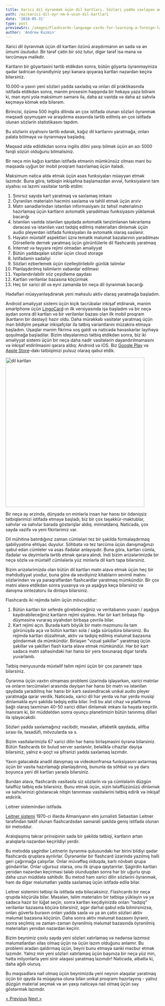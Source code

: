 ```yaml
---
title: Xarici dil öyrənmək üçün dil kartları. Sözləri yadda saxlayan ən yaxşı metod
path: /az/xarici-dil-oyr-nm-k-ucun-dil-kartlari
date: '2018-05-31'
type: post
previewSrc: /images/Flashcards-language-cards-for-learning-a-foreign-language.-The-best-method-of-memorizing-words.jpg
author: 'Andrew Kuzmin'
---
```


Xarici dil öyrənmək üçün dil kartları özünü araşdırmanın ən sadə və ən ümumi üsuludur. Bir tərəf çətin bir söz tutur, digər tərəf isə məna və tərcüməyə malikdir.

Kartların bir göyərtəsini tərtib etdikdən sonra, bütün göyərtə öyrənməyinizə qədər tədricən öyrəndiyiniz şeyi kənara qoyaraq kartları nəzərdən keçirə bilərsiniz.

10.000-ə yaxın yeni sözləri yadda saxladıq və onları dil praktikasında istifadə etdikdən sonra, mənim prosesim haqqında bir hekayə yaza bilirəm ki, mən eyni yola maksimum səmərə ilə, daha az vaxtda və daha az səhvlə keçməyə kömək edə bilərəm.

Birincisi, özümə 500 ingilis dilində ən çox istifadə olunan sözləri öyrənmək məqsədi qoymuşam və araşdırma əsasında tərtib edilmiş ən çox istifadə olunan sözlərin statistikasını tapdım.

Bu sözlərin siyahısını tərtib edərək, kağız dil kartlarını yaratmağa, onları palata bölməyə və öyrənməyə başladıq.

Məqsəd əldə edildikdən sonra ingilis dilini yaxşı bilmək üçün ən azı 5000 fərqli sözün olduğunu bilməlisiniz.

Bir neçə min kağızı kartdan istifadə etmənin mümkünsüz olması məni bu məqsədə uyğun bir mobil proqram hazırlamaq üçün itələdi.

Maksimum nəticə əldə etmək üçün əsas funksiyaları müəyyən etmək lazımdır. Buna görə, tətbiqin inkişafına başlamazdan əvvəl, funksiyaların tam siyahısı və lazımi vasitələr tərtib etdim:

1. Sınırsız sayıda kart yaratmaq və saxlamaq imkanı
2. Öyrənilən materialın həcmini saxlama və təhlil etmək üçün arxiv
3. Mətn sənədlərindən istənilən informasiyanı öz təhsil materialınızı hazırlamaq üçün kartların avtomatik yaradılması funksiyasını yükləmək bacarığı
4. İstənilən vaxtda istənilən qaydada avtomatik tənzimlənən təkrarlama dərəcəsi və istənilən vaxt tədqiq edilmiş materialları dinləmək üçün audio pleyerdən istifadə funksiyaları ilə avtomatik olaraq səslənir.
5. Həyatın müxtəlif aspektləri üzrə tematik məlumat bazalarının yaradılması
Görsellerle dernek yaratmaq üçün görüntülerle dil flashcards yaratmaq
7. İnternet və təyyarə rejimi olmadan əməliyyat
8. Bütün yaddaqalan sözlər üçün cloud storage
9. İstifadənin sadəliyi
10. Sözləri ezberlemek üçün özelleştirilebilir günlük təlimlər
11. Planlaşdırılmış təlimlərin xəbərdar edilməsi
12. Yapılandırılabilir söz çeşidləmə qaydası
13. Kartları verilənlər bazasına köçürmək
14. Heç bir xarici dil və eyni zamanda bir neçə dil öyrənmək bacarığı

Hədəfləri müəyyənləşdirərək yeni məhsulu aktiv olaraq yaratmağa başladım.

Android əməliyyat sistemi üçün kiçik təcrübələr inkişaf etdirərək, mənim smartphone üçün <a href="https://lingocard.com" target="_blank" rel="noopener">LingoCard</a>-ın ilk versiyasında işə başladım və bir neçə aydan sonra dil kartları və bir verilənlər bazası olan ilk mobil proqram (kartların bir dəstəyi) hazır oldu. Daha mürəkkəb vasitələr yaratmaq üçün mən bildiyim peşəkar inkişafçılar ilə tətbiq variantlarını müzakirə etməyə başladım. Uşaqlar mənim fikrimə xoş gəldi və nəticədə həvəskarlar layihəyə qoşulmağa başladılar. Bizim ideyalarımızı tətbiq etdikdən sonra, biz iki əməliyyat sistemi üçün bir neçə daha nadir vasitələrin dayandırılmamasını və inkişaf etdirilməsini qərara aldıq: Android və iOS. Biz <a href="https://play.google.com/store/apps/details?id=com.lingocard.lingocard" target="_blank" rel="noopener">Google Play</a> və <a href="https://itunes.apple.com/us/app/lingocard/id1217076835?mt=8" target="_blank" rel="noopener">Apple Store</a>-dakı tətbiqimizi pulsuz olaraq qəbul etdik.

<img class="aligncenter wp-image-7109" src="../images/2018/05/LingoCard-play.png" alt="dil kartları" width="453" height="487" />

Bir neçə ay ərzində, dünyada on minlərlə insan hər hansı bir ödənişsiz tətbiqlərimizi istifadə etməyə başladı, biz bir çox təşəkkür-məktublar, səhvlər və səhvlər barədə göstərişlər aldıq. minnətdarıq. Nəticədə, çox sayda vəzifə və yeni fikirlərimiz var.

Dil mühitinə batırdığınız zaman cümlələri tez bir şəkildə formalaşdırmaq qabiliyyətinə ehtiyac duyulur. Söhbətə və tez tərcümə üçün danışmağınızı qəbul edən cümleler və əsas ifadələr anlayışıdır. Buna görə, kartları cümlə, ifadələr və deyimlərlə tərtib etmək qərara alındı. İndi bizim ərizələrimizdə bir neçə sözlə və müxtəlif cümlələrlə yüz minlərlə dil kartı tapa bilərsiniz.

Bizim ərizələrimizdə olan bütün dil kartları mətn əlavə etmək üçün heç bir məhdudiyyət yoxdur, buna görə də sevdiyiniz kitabların sevimli mahnı sözlərindən və ya paraqraflardan flashcardlar yaratmaq mümkündür. Bir çox mətni əlavə etdikdən sonra yuxarıya və ya aşağıya keçə bilərsiniz və danışma sintezatoru ilə dinləyə bilərsiniz.

Flashcards iki rejimdə təlim üçün mövcuddur:

1. Bütün kartları bir seferde görebileceğiniz və veritabanını yuxarı / aşağıya kaydırabileceğiniz kartların rejimi siyahısı. Hər bir kart birbaşa flip düyməsinə vuraraq siyahıdan birbaşa çevrilə bilər.
2. Kart rejimi açın. Burada kartı böyük bir mətn məzmunu ilə tam görünüşdə aça və bütün kartları sola / sağa sürüşdürə bilərsiniz. Bu rejimdə kartları düzəltmək, aktiv və tədqiq edilmiş məlumat bazasına göndərmək də mümkündür. Birləşən "vizual şəkillər" yaratmaq üçün şəkillər və şəkilləri flash karta əlavə etmək mümkündür. Hər bir kart sadəcə mətn sahəsindəki hər hansı bir yerə toxunaraq digər tərəfə yuvarlanıb.

Tətbiq menyusunda müxtəlif təlim rejimi üçün bir çox parametr tapa bilərsiniz.

Öyrənmə üçün vaxtın olmaması problemi üzərində işləyərkən, xarici mətnlər və onların tərcümələri arasında dəyişən hər hansı bir mətn və istənilən qaydada yaradılmış hər hansı bir kartı səsləndirəcək unikal audio pleyer yaratmağa qərar verdik. Nəticədə, xarici dil hər yerdə və hər yerdə musiqi dinləməklə eyni şəkildə tədqiq edilə bilər. İndi bu alət cihaz və platforma bağlı olaraq təxminən 40-50 xarici dilləri dinləmək imkanı ilə həyata keçirilir. İnanıram ki, bir müddətdən sonra oyunçu planetimizin bütün tanınmış dilləri ilə işləyəcəkdir.

Sözləri yadda saxlamağınız vacibdir, məsələn, alfabetik qaydada, əlifba sırası ilə, təsadüfi, mövzularda və s.

Bizim vasitələrimizlə 67 xarici dilin hər hansı birləşməsini öyrənə bilərsiniz. Bütün flashcards bir bulud server saxlanılır, beləliklə cihazlar dəyişə bilərsiniz, yalnız e-poçt və şifrənizi yadda saxlamaq lazımdır.

Yaxın gələcəkdə anadil danışmaq və videokonfransa funksiyasını axtarmaq üçün bir vasitə hazırlamağı planlaşdırırıq, bununla da söhbət və ya dərs boyunca yeni dil kartları yarada bilərsiniz.

Bundan əlavə, flashcards vasitəsilə siz sözlərin və ya cümlələrin düzgün tələffüz tətbiq edə bilərsiniz. Bunu etmək üçün, sizin tələffüzünüzü dinləmək və səhvlərinizi göstərəcək nitqin tanınması vasitələrini tətbiq edirik və inkişaf etdiririk.

Leitner sistemindən istifadə.

<a href="https://en.wikipedia.org/wiki/Leitner_system" target="_blank" rel="noopener">Leitner sistemi</a> 1970-ci illərdə Almaniyanın elm jurnalisti Sebastian Leitner tərəfindən təklif olunan flashcardsdan səmərəli şəkildə geniş istifadə olunan bir metoddur.

Aralıqlaşmış təkrar prinsipinin sadə bir şəkildə tətbiqi, kartların artan aralıqlarla nəzərdən keçirildiyi yerdir.

Bu metodda şagirdlər Leitnerin öyrənmə qutusundakı hər birini bildiyi qədər flashcards qruplara ayrılırlar. Öyrənənlər bir flashcard üzərində yazılmış həlli geri çağırmağa çalışırlar. Onlar müvəffəq olduqda, kartı növbəti qrupa göndərirlər. Onlar uğursuz olarsa, onu ilk qrupa qaytarırlar. Şagirdin kartları yenidən nəzərdən keçirməsi tələb olunduqdan sonra hər bir uğurlu qrup daha uzun müddətə sahibdir. Bu metod həm xarici dilin sözlərini öyrənmək, həm də digər məlumatları yadda saxlamaq üçün istifadə edilə bilər.

Leitner sistemini tətbiqi ilə istifadə edə biləcəksiniz. Flashcards bir neçə qrupda köçürülə bilər. Məsələn, təlim materialını bir tətbiqə yükləyin və ya sadəcə hazır bir lüğət seçin, sonra kartları keçdiyinizdə onları "tədqiq" verilənlər bazasına köçürə bilərsiniz, əgər dərhal qəbul edə bilmirsinizsə, onları güvertə buraxın onları yadda saxla və ya ən çətin sözləri aktiv məlumat bazasına köçürün. Daha sonra aktiv məlumat bazasını öyrənir, sonra seçilmiş və zaman-zaman öyrənilmiş məlumat bazasında öyrənilmiş materialları yenidən nəzərdən keçirir.

Bizim beynimiz çoxlu sayda yeni sözləri xatırlamaq və nədənsə lazımsız məlumatlardan xilas olmaq üçün nə üçün lazım olduğunu anlamır. Bu problemi aradan qaldırmaq üçün, beyni bunu etməyə sanki məcbur etmək lazımdır. Yalnız min yeni sözləri xatırlamaq üçün başınıza bir neçə yüz min, hətta milyonlarla yeni sinir əlaqəsi yaratmaq lazımdır! Nəticədə, əlbəttə ki, daha ağıllı oluruq.

Bu məqsədlərə nail olmaq üçün beynimizdə yeni neyron əlaqələr yaratmaq üçün bir qayda ilə müqayisə oluna bilən unikal proqramı hazırlayırıq - yalnız düzgün material seçmək və ən yaxşı nəticəyə nail olmaq üçün səy göstərmək lazımdır.

<a href="/az/ingilis-dili-nec-tez-oyr-nm-li">< Previous</a> <a href="/az/soz-tapmaq-ucun-nec">Next ></a>
